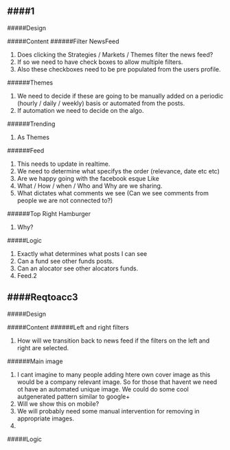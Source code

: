 ####1
---
#####Design

#####Content
######Filter NewsFeed
1. Does clicking the Strategies / Markets / Themes filter the news feed? 
2. If so we need to have check boxes to allow multiple filters.
3. Also these checkboxes need to be pre populated from the users profile.

######Themes
1. We need to decide if these are going to be manually added on a periodic (hourly / daily / weekly) basis or automated from the posts.
2. If automation we need to decide on the algo.

######Trending
1. As Themes

######Feed
1. This needs to update in realtime.
2. We need to determine what specifys the order (relevance, date etc etc)
3. Are we happy going with the facebook esque Like
4. What / How / when / Who and Why are we sharing.
5. What dictates what comments we see (Can we see comments from people we are not connected to?)

######Top Right Hamburger
1. Why?

#####Logic
1. Exactly what determines what posts I can see
2. Can a fund see other funds posts.
3. Can an alocator see other alocators funds.
4. Feed.2

####Reqtoacc3
---
#####Design

#####Content
######Left and right filters
1. How will we transition back to news feed if the filters on the left and right are selected.

######Main image
1. I cant imagine to many people adding htere own cover image as this would be a company relevant image. So for those that havent we need ot have an automated unique image. We could do some cool autgenerated pattern similar to google+
2. Will we show this on mobile?
3. We will probably need some manual intervention for removing in appropriate images.
4. 

#####Logic
